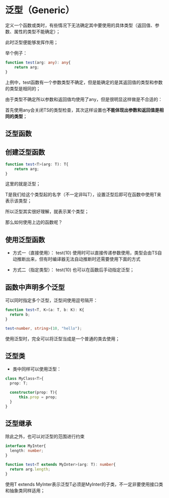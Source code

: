 # 泛型（Generic）

  定义一个函数或类时，有些情况下无法确定其中要使用的具体类型（返回值、参数、属性的类型不能确定）；

  此时泛型便能够发挥作用；

举个例子：

```typeScript
function test(arg: any): any{
    return arg;
}
```
上例中，test函数有一个参数类型不确定，但是能确定的是其返回值的类型和参数的类型是相同的；

由于类型不确定所以参数和返回值均使用了any，但是很明显这样做是不合适的：

首先使用any会关闭TS的类型检查，其次这样设置也**不能体现出参数和返回值是相同的类型**；

## 泛型函数
## 创建泛型函数

```typeScript
function test<T>(arg: T): T{
    return arg;
}
```

这里的<T>就是泛型；

T是我们给这个类型起的名字（不一定非叫T），设置泛型后即可在函数中使用T来表示该类型；

所以泛型其实很好理解，就表示某个类型；

那么如何使用上边的函数呢？
  
## 使用泛型函数
  
* 方式一（直接使用）：
test(10)
使用时可以直接传递参数使用，类型会由TS自动推断出来，但有时编译器无法自动推断时还需要使用下面的方式

* 方式二（指定类型）：
test<number>(10)
也可以在函数后手动指定泛型；

## 函数中声明多个泛型
  
可以同时指定多个泛型，泛型间使用逗号隔开：

```typeScript
function test<T, K>(a: T, b: K): K{
  return b;
}

test<number, string>(10, "hello");
```

使用泛型时，完全可以将泛型当成是一个普通的类去使用；

## 泛型类
    
* 类中同样可以使用泛型：
```typeScript
class MyClass<T>{
  prop: T;

  constructor(prop: T){
      this.prop = prop;
  }
}
```
## 泛型继承
除此之外，也可以对泛型的范围进行约束

```typeScript
interface MyInter{
  length: number;
}

function test<T extends MyInter>(arg: T): number{
  return arg.length;
}
```
使用T extends MyInter表示泛型T必须是MyInter的子类，不一定非要使用接口类和抽象类同样适用；
